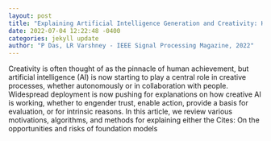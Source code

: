 ```yaml
--- 
layout: post 
title: "Explaining Artificial Intelligence Generation and Creativity: Human interpretability for novel ideas and artifacts" 
date: 2022-07-04 12:22:48 -0400 
categories: jekyll update 
author: "P Das, LR Varshney - IEEE Signal Processing Magazine, 2022" 
--- 
```

Creativity is often thought of as the pinnacle of human achievement, but artificial intelligence (AI) is now starting to play a central role in creative processes, whether autonomously or in collaboration with people. Widespread deployment is now pushing for explanations on how creative AI is working, whether to engender trust, enable action, provide a basis for evaluation, or for intrinsic reasons. In this article, we review various motivations, algorithms, and methods for explaining either the Cites: On the opportunities and risks of foundation models
